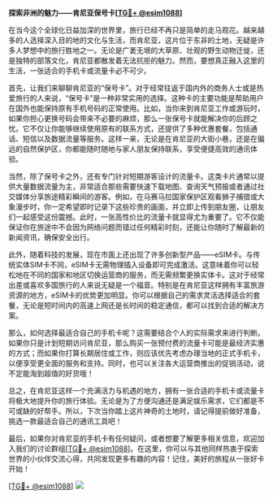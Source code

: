 **探索非洲的魅力——肯尼亚保号卡[[TG💪+ @esim1088](https://t.me/s/esim1088)]**

在当今这个全球化日益加深的世界里，旅行已经不再只是简单的走马观花。越来越多的人选择深入目的地的文化与生活，而肯尼亚，这片位于东非的土地，无疑是许多人梦想中的旅行胜地之一。无论是广袤无垠的大草原、壮观的野生动物迁徙，还是独特的部落文化，肯尼亚都散发着无法抗拒的魅力。然而，要想真正融入这里的生活，一张适合的手机卡或流量卡必不可少。

首先，让我们来聊聊肯尼亚的“保号卡”。对于经常往返于国内外的商务人士或是热爱旅行的人来说，“保号卡”是一种非常实用的选择。这种卡的主要功能是帮助用户在国外也能保持原有手机号码的正常使用。比如，当你来到肯尼亚工作或游玩时，如果你担心更换号码会带来不必要的麻烦，那么一张保号卡就能解决你的后顾之忧。它不仅让你能够继续使用原有的联系方式，还提供了多种优惠套餐，包括通话、短信以及数据流量等服务。这样一来，无论是在肯尼亚的大街小巷，还是在偏远的自然保护区，你都能随时随地与家人朋友保持联系，享受便捷高效的通讯体验。

当然，除了保号卡之外，还有专门针对短期游客设计的流量卡。这类卡片通常以提供大量数据流量为主，非常适合那些需要快速下载地图、查询天气预报或者通过社交媒体分享旅途精彩瞬间的游客。例如，在马赛马拉国家保护区观看狮子捕猎或大象漫步时，你一定希望即时记录下这些珍贵的画面，并立即上传到朋友圈，让朋友们一起感受这份震撼。此时，一张高性价比的流量卡就显得尤为重要了。它不仅能保证你在旅途中不会因为网络问题而错过任何精彩时刻，还能让你随时了解最新的新闻资讯，确保安全出行。

此外，随着科技的发展，现在市面上还出现了许多创新型产品——eSIM卡。与传统实体SIM卡不同，eSIM卡无需物理插入设备即可完成激活。这意味着你可以轻松地在不同的国家和地区切换运营商的服务，而无需频繁更换实体卡。这对于经常出差或喜欢多国旅行的人来说无疑是一个福音。特别是在肯尼亚这样拥有丰富旅游资源的地方，eSIM卡的优势更加明显。你可以根据自己的需求灵活选择适合的套餐，无论是短时间内的高速上网还是长时间的稳定通信，都可以找到合适的解决方案。

那么，如何选择最适合自己的手机卡呢？这需要结合个人的实际需求来进行判断。如果你只是计划短期访问肯尼亚，那么购买一张预付费的流量卡可能是最经济实惠的方式；而如果你打算长期居住或工作，则应该优先考虑办理当地的正式手机卡，以便享受更全面的服务和支持。同时，也可以关注各大运营商推出的促销活动，说不定能淘到超值的好货哦！

总之，在肯尼亚这样一个充满活力与机遇的地方，拥有一张合适的手机卡或流量卡将极大地提升你的旅行体验。无论是为了方便沟通还是满足娱乐需求，它们都是不可或缺的好帮手。所以，下次当你踏上这片神奇的土地时，请记得提前做好准备，挑选一款最适合自己的通讯工具吧！

最后，如果你对肯尼亚的手机卡有任何疑问，或者想要了解更多相关信息，欢迎加入我们的讨论群组[[TG💪+ @esim1088](https://t.me/s/esim1088)]。在这里，你可以与其他同样热衷于探索世界的小伙伴交流心得，共同发现更多有趣的内容！记住，美好的旅程从一张好卡开始！

[[TG💪+ @esim1088](https://t.me/s/esim1088)] ![](https://i.postimg.cc/4NQfJmqS/Snipaste-2025-05-13-00-14-12.png)